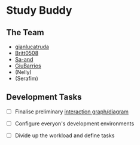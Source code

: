 # Study Buddy

## The Team
- [gianlucatruda](http://github.com/gianlucatruda)
- [Britt0508](http://github.com/Britt0508)
- [Sa-and](http://github.com/Sa-and)
- [GiuBarrios](http://github.com/GiuBarrios)
- (Nelly)
- (Serafim)

## Development Tasks

- [ ] Finalise preliminary [interaction graph/diagram](https://drive.google.com/open?id=11hv9aRNXL9YogYFtCQnLKWMj2Mljb_Qv)
- [ ] Configure everyon's development environments
- [ ] Divide up the workload and define tasks


